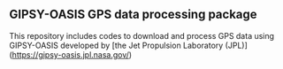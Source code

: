 ## GIPSY-OASIS GPS data processing package  
This repository includes codes to download and process GPS data using GIPSY-OASIS developed by [the Jet Propulsion Laboratory (JPL)] (https://gipsy-oasis.jpl.nasa.gov/)